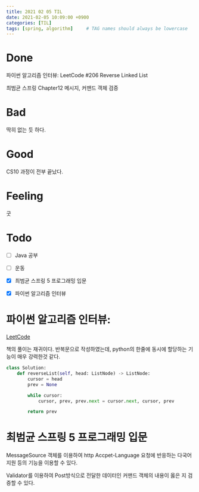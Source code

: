```yaml
---
title: 2021 02 05 TIL
date: 2021-02-05 10:09:00 +0900
categories: [TIL]
tags: [spring, algorithm]     # TAG names should always be lowercase
---
```


# Done

파이썬 알고리즘 인터뷰: LeetCode #206 Reverse Linked List

최범균 스프링 Chapter12 메시지, 커맨드 객체 검증

# Bad

딱히 없는 듯 하다.

# Good

CS10 과정이 전부 끝났다.

# Feeling

굿

# Todo

- [ ] Java 공부
- [ ] 운동
- [x] 최범균 스프링 5 프로그래밍 입문
- [x] 파이썬 알고리즘 인터뷰


# 파이썬 알고리즘 인터뷰:

[LeetCode](https://leetcode.com/problems/reverse-linked-list/)

책의 풀이는 재귀이다. 반복문으로 작성하였는데,  python의 한줄에 동시에 할당하는 기능이 매우 강력한것 같다.

```python
class Solution:
    def reverseList(self, head: ListNode) -> ListNode:
        cursor = head
        prev = None

        while cursor:
            cursor, prev, prev.next = cursor.next, cursor, prev

        return prev

```

# 최범균 스프링 5 프로그래밍 입문

MessageSource 객체를 이용하여 http Accpet-Language 요청에 반응하는 다국어 지원 등의 기능을 이용할 수 있다.

Validator를 이용하여 Post방식으로 전달한 데이터인 커맨드 객체의 내용이 옳은 지 검증할 수 있다. 